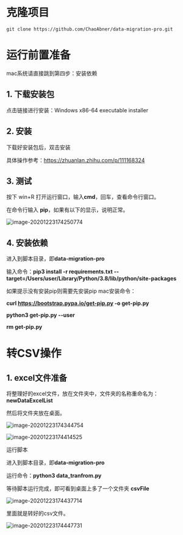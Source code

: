 # 克隆项目

```git
git clone https://github.com/ChaoAbner/data-migration-pro.git
```

# 运⾏前置准备

mac系统请直接跳到第四步：安装依赖

## 1. 下载安装包

点击链接进⾏安装：Windows x86-64 executable installer

## 2. 安装

下载好安装包后，双击安装

具体操作参考：https://zhuanlan.zhihu.com/p/111168324

## 3. 测试

按下 win+R 打开运⾏窗⼝，输⼊**cmd**，回⻋，查看命令⾏窗⼝。

在命令⾏输⼊ **pip**，如果有以下的显示，说明正常。

![image-20201223174250774](http://img.fosuchao.com/image-20201223174250774.png)

## 4. 安装依赖

进⼊到脚本⽬录，即**data-migration-pro**

输⼊命令：**pip3 install -r requirements.txt --target=/Users/user/Library/Python/3.8/lib/python/site-packages**

如果提示没有安装pip则需要先安装pip
mac安装命令：

**curl https://bootstrap.pypa.io/get-pip.py -o get-pip.py**

**python3 get-pip.py --user**

**rm get-pip.py**



# 转**CSV**操作

## 1. **excel**⽂件准备

将整理好的excel⽂件，放在⽂件夹中，⽂件夹的名称重命名为：**newDataExcelList**

然后将⽂件夹放在桌⾯。

![image-20201223174344754](http://img.fosuchao.com/image-20201223174344754.png)

![image-20201223174414525](http://img.fosuchao.com/image-20201223174414525.png)

运⾏脚本

进⼊到脚本⽬录，即**data-migration-pro**

运⾏命令：**python3 data_tranfrom.py**

等待脚本运⾏完成，即可看到桌⾯上多了⼀个⽂件夹 **csvFile**

![image-20201223174437714](http://img.fosuchao.com/image-20201223174437714.png)

⾥⾯就是转好的csv⽂件。

![image-20201223174447731](http://img.fosuchao.com/image-20201223174447731.png)

